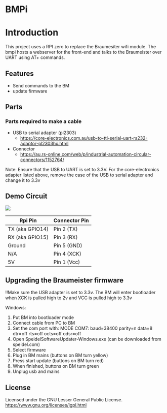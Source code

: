 # BMPi

# Introduction
This project uses a RPI zero to replace the Braumesiter wifi module. The bmpi hosts a webserver for the front-end and talks to the Braumeister over UART using AT+ commands.

## Features
 * Send commands to the BM
 * update firmware

## Parts

### Parts required to make a cable

- USB to serial adapter (pl2303)
    - https://core-electronics.com.au/usb-to-ttl-serial-uart-rs232-adaptor-pl2303hx.html
- Connector
    - https://au.rs-online.com/web/p/industrial-automation-circular-connectors/1152764/

Note: Ensure that the USB to UART is set to 3.3V. For the core-electronics adapter listed above, remove the case of the USB to serial adapter and change it to 3.3v

## Demo Circuit

<img src="https://github.com/roguenorman/bmpi/blob/master/Circuit.png"/>


Rpi Pin               | Connector Pin
--------------------- | ----------------------------
TX (aka GPIO14)       | Pin 2 (TX)
RX (aka GPIO15)       | Pin 3 (RX)
Ground                | Pin 5 (GND)
N/A                   | Pin 4 (XCK)
5V                    | Pin 1 (Vcc)

## Upgrading the Braumeister firmware
!!Make sure the USB adapter is set to 3.3v.
The BM will enter bootloader when XCK is pulled high to 2v and VCC is pulled high to 3.3v

Windows:
1. Put BM into bootloader mode
2. Connect cable from PC to BM 
3. Set the com port with: MODE COM7: baud=38400 parity=n data=8 dtr=off rts=off octs=off odsr=off
4. Open SpeidelSoftwareUpdater-Windows.exe (can be downloaded from speidel.com)
5. Select firmware
6. Plug in BM mains (buttons on BM turn yellow)
7. Press start update (buttons on BM turn red)
8. When finished, buttons on BM turn green
9. Unplug usb and mains



## License

Licensed under the GNU Lesser General Public License.
https://www.gnu.org/licenses/lgpl.html

